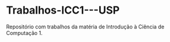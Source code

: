 # Trabalhos-ICC1---USP
Repositório com trabalhos da matéria de Introdução à Ciência de Computação 1.
